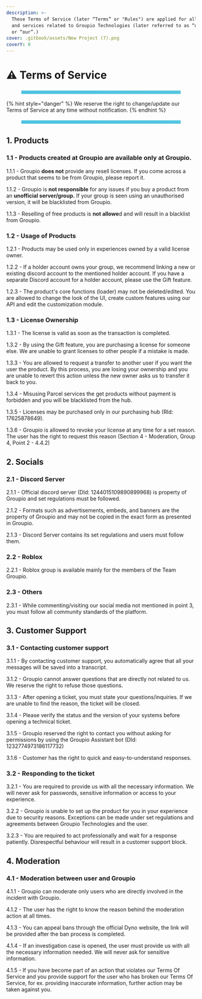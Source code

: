 ```yaml
---
description: >-
  These Terms of Service (later “Terms” or "Rules") are applied for all products
  and services related to Groupio Technologies (later referred to as “us,” “we”
  or “our”.)
cover: .gitbook/assets/New Project (7).png
coverY: 0
---
```


# ⚠️ Terms of Service

<figure><img src=".gitbook/assets/New Project (4).png" alt=""><figcaption></figcaption></figure>

{% hint style="danger" %}
We reserve the right to change/update our Terms of Service at any time without notification.&#x20;
{% endhint %}

<figure><img src=".gitbook/assets/New Project (4).png" alt=""><figcaption></figcaption></figure>

## 1. Products

### 1.1 - Products created at Groupio are available only at Groupio.

1.1.1 - Groupio **does not** provide any resell licenses. If you come across a product that seems to be from Groupio, please report it.

1.1.2 - Groupio is **not responsible** for any issues if you buy a product from an **unofficial server/group.** If your group is seen using an unauthorised version, it will be blacklisted from Groupio.

1.1.3 - Reselling of free products is **not allowe**d and will result in a blacklist from Groupio.

### 1.2 - Usage of Products

1.2.1 - Products may be used only in experiences owned by a valid license owner.

1.2.2 - If a holder account owns your group, we recommend linking a new or existing discord account to the mentioned holder account. If you have a separate Discord account for a holder account, please use the Gift feature.&#x20;

1.2.3 - The product's core functions (loader) may not be deleted/edited. You are allowed to change the look of the UI, create custom features using our API and edit the customization module.&#x20;

### 1.3 - License Ownership

1.3.1 - The license is valid as soon as the transaction is completed.&#x20;

1.3.2 - By using the Gift feature, you are purchasing a license for someone else. We are unable to grant licenses to other people if a mistake is made.

1.3.3 - You are allowed to request a transfer to another user if you want the user the product. By this process, you are losing your ownership and you are unable to revert this action unless the new owner asks us to transfer it back to you.

1.3.4 - Misusing Parcel services the get products without payment is forbidden and you will be blacklisted from the hub.

1.3.5 - Licenses may be purchased only in our purchasing hub (RId: 17625878649).

1.3.6 - Groupio is allowed to revoke your license at any time for a set reason. The user has the right to request this reason (Section 4 - Moderation, Group 4, Point 2 - 4.4.2)

## 2. Socials

### 2.1 - Discord Server

2.1.1 - Official discord server (DId: 1244015109890899968) is property of Groupio and set regulations must be followed.

2.1.2 - Formats such as advertisements, embeds, and banners are the property of Groupio and may not be copied in the exact form as presented in Groupio.&#x20;

2.1.3 - Discord Server contains its set regulations and users must follow them.&#x20;

### 2.2 - Roblox

2.2.1 - Roblox group is available mainly for the members of the Team Groupio.&#x20;

### 2.3 - Others

2.3.1 - While commenting/visiting our social media not mentioned in point 3, you must follow all community standards of the platform.&#x20;

## 3. Customer Support

### 3.1 - Contacting customer support

3.1.1 - By contacting customer support, you automatically agree that all your messages will be saved into a transcript.

3.1.2 - Groupio cannot answer questions that are directly not related to us. We reserve the right to refuse those questions.

3.1.3 - After opening a ticket, you must state your questions/inquiries. If we are unable to find the reason, the ticket will be closed.

3.1.4 - Please verify the status and the version of your systems before opening a technical ticket.&#x20;

3.1.5 - Groupio reserved the right to contact you without asking for permissions by using the Groupio Assistant bot (DId: 1232774973186117732)&#x20;

3.1.6 - Customer has the right to quick and easy-to-understand responses.&#x20;

### 3.2 - Responding to the ticket

3.2.1 - You are required to provide us with all the necessary information. We will never ask for passwords, sensitive information or access to your experience.&#x20;

3.2.2 - Groupio is unable to set up the product for you in your experience due to security reasons. Exceptions can be made under set regulations and agreements between Groupio Technologies and the user.&#x20;

3.2.3 - You are required to act professionally and wait for a response patiently. Disrespectful behaviour will result in a customer support block.&#x20;

## 4. Moderation

### 4.1 - Moderation between user and Groupio

4.1.1 - Groupio can moderate only users who are directly involved in the incident with Groupio.

4.1.2 - The user has the right to know the reason behind the moderation action at all times.

4.1.3 - You can appeal bans through the official Dyno website, the link will be provided after the ban process is completed.&#x20;

4.1.4 - If an investigation case is opened, the user must provide us with all the necessary information needed. We will never ask for sensitive information.&#x20;

4.1.5 - If you have become part of an action that violates our Terms Of Service and you provide support for the user who has broken our Terms Of Service, for ex. providing inaccurate information, further action may be taken against you.
